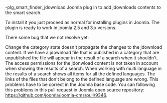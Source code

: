 -plg_smart_finder_jdownload
Joomla plug in to add jdownloads contents to the smart search.

To install it you just proceed as normal for installing plugins in Joomla. The plugin is ready to work in joomla 2.5 and 3.x versions.

There some bug that we not resolve yet:

Change the category state doesn't propagate the changes to the jdownload content. If we have a jdownload file that is published in a category that are unpublished the file will appear in the result of a search when it shouldn't.
The access permissions for the jdonwload content is not taken in account when showing the results of a search.
When working with multi language in the results of a search shows all items for all the defined languages. The links of the files that don't belong to the defined language are wrong.
This problems have to be correct in the Joomla base code. You can following this problems in this pull request in Joomla open source repository: https://github.com/joomla/joomla-cms/pull/9346.
